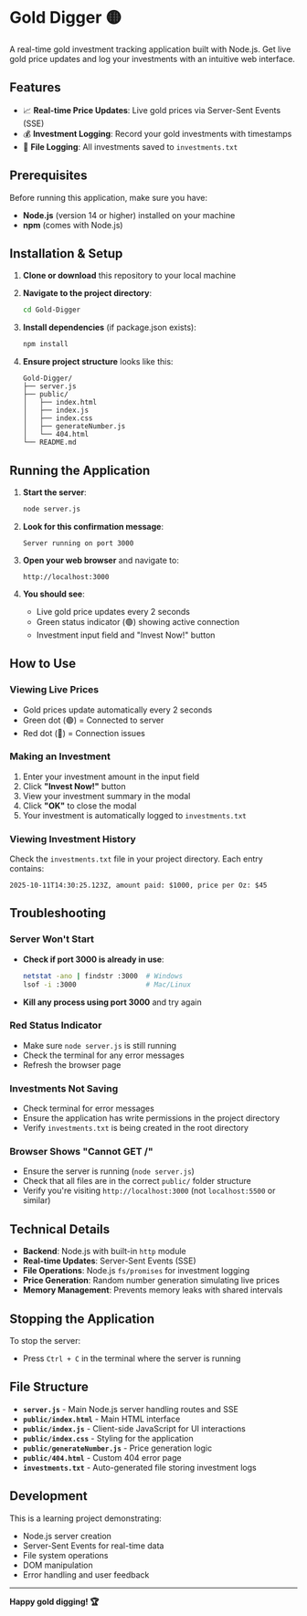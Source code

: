 # Gold Digger 🟡

A real-time gold investment tracking application built with Node.js. Get live gold price updates and log your investments with an intuitive web interface.

## Features

- 📈 **Real-time Price Updates**: Live gold prices via Server-Sent Events (SSE)
- 💰 **Investment Logging**: Record your gold investments with timestamps
- 📝 **File Logging**: All investments saved to `investments.txt`

## Prerequisites

Before running this application, make sure you have:

- **Node.js** (version 14 or higher) installed on your machine
- **npm** (comes with Node.js)

## Installation & Setup

1. **Clone or download** this repository to your local machine

2. **Navigate to the project directory**:
   ```bash
   cd Gold-Digger
   ```

3. **Install dependencies** (if package.json exists):
   ```bash
   npm install
   ```

4. **Ensure project structure** looks like this:
   ```
   Gold-Digger/
   ├── server.js
   ├── public/
   │   ├── index.html
   │   ├── index.js
   │   ├── index.css
   │   ├── generateNumber.js
   │   └── 404.html
   └── README.md
   ```

## Running the Application

1. **Start the server**:
   ```bash
   node server.js
   ```

2. **Look for this confirmation message**:
   ```
   Server running on port 3000
   ```

3. **Open your web browser** and navigate to:
   ```
   http://localhost:3000
   ```

4. **You should see**:
   - Live gold price updates every 2 seconds
   - Green status indicator (🟢) showing active connection
   - Investment input field and "Invest Now!" button

## How to Use

### Viewing Live Prices
- Gold prices update automatically every 2 seconds
- Green dot (🟢) = Connected to server
- Red dot (🔴) = Connection issues

### Making an Investment
1. Enter your investment amount in the input field
2. Click **"Invest Now!"** button
3. View your investment summary in the modal
4. Click **"OK"** to close the modal
5. Your investment is automatically logged to `investments.txt`

### Viewing Investment History
Check the `investments.txt` file in your project directory. Each entry contains:
```
2025-10-11T14:30:25.123Z, amount paid: $1000, price per Oz: $45
```

## Troubleshooting

### Server Won't Start
- **Check if port 3000 is already in use**:
  ```bash
  netstat -ano | findstr :3000  # Windows
  lsof -i :3000                 # Mac/Linux
  ```
- **Kill any process using port 3000** and try again

### Red Status Indicator
- Make sure `node server.js` is still running
- Check the terminal for any error messages
- Refresh the browser page

### Investments Not Saving
- Check terminal for error messages
- Ensure the application has write permissions in the project directory
- Verify `investments.txt` is being created in the root directory

### Browser Shows "Cannot GET /"
- Ensure the server is running (`node server.js`)
- Check that all files are in the correct `public/` folder structure
- Verify you're visiting `http://localhost:3000` (not `localhost:5500` or similar)

## Technical Details

- **Backend**: Node.js with built-in `http` module
- **Real-time Updates**: Server-Sent Events (SSE)
- **File Operations**: Node.js `fs/promises` for investment logging
- **Price Generation**: Random number generation simulating live prices
- **Memory Management**: Prevents memory leaks with shared intervals

## Stopping the Application

To stop the server:
- Press `Ctrl + C` in the terminal where the server is running

## File Structure

- **`server.js`** - Main Node.js server handling routes and SSE
- **`public/index.html`** - Main HTML interface
- **`public/index.js`** - Client-side JavaScript for UI interactions
- **`public/index.css`** - Styling for the application
- **`public/generateNumber.js`** - Price generation logic
- **`public/404.html`** - Custom 404 error page
- **`investments.txt`** - Auto-generated file storing investment logs

## Development

This is a learning project demonstrating:
- Node.js server creation
- Server-Sent Events for real-time data
- File system operations
- DOM manipulation
- Error handling and user feedback

---

**Happy gold digging! 🏆**